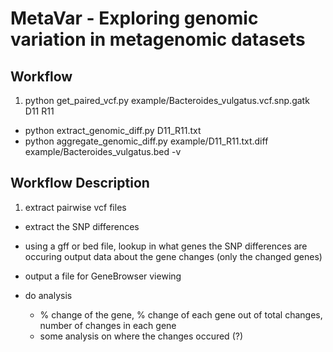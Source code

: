 # MetaVar - Exploring genomic variation in metagenomic datasets

## Workflow

1. python get_paired_vcf.py example/Bacteroides_vulgatus.vcf.snp.gatk D11 R11
* python extract_genomic_diff.py D11_R11.txt
* python aggregate_genomic_diff.py example/D11_R11.txt.diff example/Bacteroides_vulgatus.bed -v


## Workflow Description
1. extract pairwise vcf files
* extract the SNP differences
* using a gff or bed file, lookup in what genes the SNP differences are occuring output data about the gene changes (only the changed genes)

* output a file for GeneBrowser viewing
* do analysis
  * % change of the gene, % change of each gene out of total changes, number of changes in each gene
  * some analysis on where the changes occured (?)

